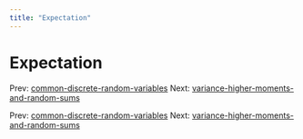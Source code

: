 ```yaml
---
title: "Expectation"
---
```


# Expectation

Prev: [common-discrete-random-variables](common-discrete-random-variables.md)
Next: [variance-higher-moments-and-random-sums](variance-higher-moments-and-random-sums.md)

Prev: [common-discrete-random-variables](common-discrete-random-variables.md)
Next: [variance-higher-moments-and-random-sums](variance-higher-moments-and-random-sums.md)

